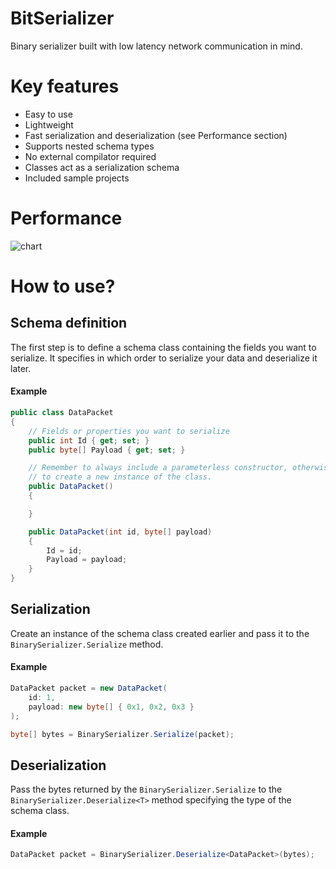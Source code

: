 # BitSerializer
Binary serializer built with low latency network communication in mind.
# Key features
* Easy to use
* Lightweight
* Fast serialization and deserialization (see Performance section)
* Supports nested schema types
* No external compilator required
* Classes act as a serialization schema
* Included sample projects
# Performance
![chart](https://i.imgur.com/Dfi1rz6.png)
# How to use?
## Schema definition
The first step is to define a schema class containing the fields you want to serialize. It specifies in which order to serialize your data and deserialize it later.
#### Example
```cs
public class DataPacket
{
    // Fields or properties you want to serialize
    public int Id { get; set; }
    public byte[] Payload { get; set; }

    // Remember to always include a parameterless constructor, otherwise the deserializer won't be able
    // to create a new instance of the class.
    public DataPacket()
    {

    }

    public DataPacket(int id, byte[] payload)
    {
        Id = id;
        Payload = payload;
    }
}
```
## Serialization
Create an instance of the schema class created earlier and pass it to the ```BinarySerializer.Serialize``` method.
#### Example
```cs
DataPacket packet = new DataPacket(
    id: 1,
    payload: new byte[] { 0x1, 0x2, 0x3 }
);
```
```cs
byte[] bytes = BinarySerializer.Serialize(packet);
```
## Deserialization
Pass the bytes returned by the ```BinarySerializer.Serialize``` to the ```BinarySerializer.Deserialize<T>``` method specifying the type of the schema class. 
#### Example
```cs
DataPacket packet = BinarySerializer.Deserialize<DataPacket>(bytes);
```

